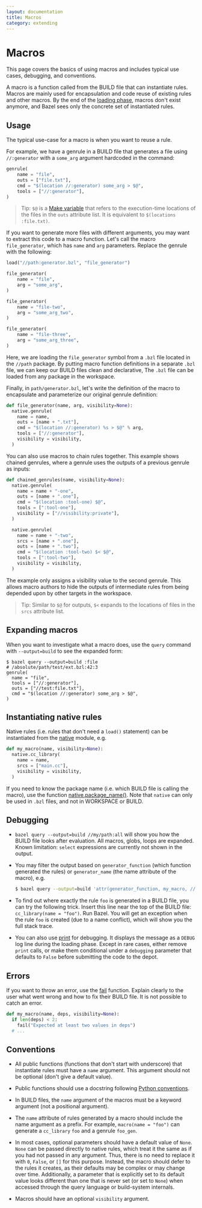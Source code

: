 ```yaml
---
layout: documentation
title: Macros
category: extending
---
```


# Macros


This page covers the basics of using macros and includes typical use cases,
debugging, and conventions.

A macro is a function called from the BUILD file that can instantiate rules.
Macros are mainly used for encapsulation and code reuse of existing rules
and other macros. By the end of the
[loading phase](concepts.md#evaluation-model), macros don't exist anymore,
and Bazel sees only the concrete set of instantiated rules.

## Usage

The typical use-case for a macro is when you want to reuse a rule.

For example, we have a genrule in a BUILD file that generates a file
using `//:generator` with a `some_arg` argument hardcoded in the command:

```python
genrule(
    name = "file",
    outs = ["file.txt"],
    cmd = "$(location //:generator) some_arg > $@",
    tools = ["//:generator"],
)
```

> Tip: `$@` is a [Make variable](../be/make-variables.html#predefined_genrule_variables)
> that refers to the execution-time locations of the files in the `outs` attribute list.
> It is equivalent to `$(locations :file.txt)`.

If you want to generate more files with different arguments, you may want to
extract this code to a macro function. Let's call the macro `file_generator`, which
has `name` and `arg` parameters. Replace the genrule with the following:

```python
load("//path:generator.bzl", "file_generator")

file_generator(
    name = "file",
    arg = "some_arg",
)

file_generator(
    name = "file-two",
    arg = "some_arg_two",
)

file_generator(
    name = "file-three",
    arg = "some_arg_three",
)
```

Here, we are loading the `file_generator` symbol from a `.bzl` file located
in the `//path` package. By putting macro function definitions in a separate
`.bzl` file, we can keep our BUILD files clean and declarative, The `.bzl`
file can be loaded from any package in the workspace.

Finally, in `path/generator.bzl`, let's write the definition of the macro to
encapsulate and parameterize our original genrule definition:

```python
def file_generator(name, arg, visibility=None):
  native.genrule(
    name = name,
    outs = [name + ".txt"],
    cmd = "$(location //:generator) %s > $@" % arg,
    tools = ["//:generator"],
    visibility = visibility,
  )
```

You can also use macros to chain rules together. This example shows chained
genrules, where a genrule uses the outputs of a previous genrule as inputs:

```python
def chained_genrules(name, visibility=None):
  native.genrule(
    name = name + "-one",
    outs = [name + ".one"],
    cmd = "$(location :tool-one) $@",
    tools = [":tool-one"],
    visibility = ["//visibility:private"],
  )

  native.genrule(
    name = name + "-two",
    srcs = [name + ".one"],
    outs = [name + ".two"],
    cmd = "$(location :tool-two) $< $@",
    tools = [":tool-two"],
    visibility = visibility,
  )
```

The example only assigns a visibility value to the second genrule. This allows
macro authors to hide the outputs of intermediate rules from being depended upon
by other targets in the workspace.

> Tip: Similar to `$@` for outputs, `$<` expands to the locations of files in
the `srcs` attribute list.

## Expanding macros

When you want to investigate what a macro does, use the `query` command with
`--output=build` to see the expanded form:

```
$ bazel query --output=build :file
# /absolute/path/test/ext.bzl:42:3
genrule(
  name = "file",
  tools = ["//:generator"],
  outs = ["//test:file.txt"],
  cmd = "$(location //:generator) some_arg > $@",
)
```

## Instantiating native rules

Native rules (i.e. rules that don't need a `load()` statement) can be
instantiated from the [native](lib/native.html) module, e.g.

```python
def my_macro(name, visibility=None):
  native.cc_library(
    name = name,
    srcs = ["main.cc"],
    visibility = visibility,
  )
```

If you need to know the package name (i.e. which BUILD file is calling the
macro), use the function [native.package_name()](lib/native.html#package_name).
Note that `native` can only be used in `.bzl` files, and not in WORKSPACE or
BUILD.

## Debugging

*   `bazel query --output=build //my/path:all` will show you how the BUILD file
    looks after evaluation. All macros, globs, loops are expanded. Known
    limitation: `select` expressions are currently not shown in the output.

*   You may filter the output based on `generator_function` (which function
    generated the rules) or `generator_name` (the name attribute of the macro),
    e.g.
    ```bash
    $ bazel query --output=build 'attr(generator_function, my_macro, //my/path:all)'
    ```

*   To find out where exactly the rule `foo` is generated in a BUILD file, you
    can try the following trick. Insert this line near the top of the BUILD
    file: `cc_library(name = "foo")`. Run Bazel. You will get an exception when
    the rule `foo` is created (due to a name conflict), which will show you the
    full stack trace.

*   You can also use [print](lib/globals.html#print) for debugging. It displays
    the message as a `DEBUG` log line during the loading phase. Except in rare
    cases, either remove `print` calls, or make them conditional under a
    `debugging` parameter that defaults to `False` before submitting the code to
    the depot.

## Errors

If you want to throw an error, use the [fail](lib/globals.html#fail) function.
Explain clearly to the user what went wrong and how to fix their BUILD file. It
is not possible to catch an error.

```python
def my_macro(name, deps, visibility=None):
  if len(deps) < 2:
    fail("Expected at least two values in deps")
  # ...
```

## Conventions

*   All public functions (functions that don't start with underscore) that
    instantiate rules must have a `name` argument. This argument should not be
    optional (don't give a default value).

*   Public functions should use a docstring following [Python
    conventions](https://www.python.org/dev/peps/pep-0257/#one-line-docstrings).

*   In BUILD files, the `name` argument of the macros must be a keyword argument
    (not a positional argument).

*   The `name` attribute of rules generated by a macro should include the name
    argument as a prefix. For example, `macro(name = "foo")` can generate a
    `cc_library` `foo` and a genrule `foo_gen`.

*   In most cases, optional parameters should have a default value of `None`.
    `None` can be passed directly to native rules, which treat it the same as if
    you had not passed in any argument. Thus, there is no need to replace it
    with `0`, `False`, or `[]` for this purpose. Instead, the macro should defer
    to the rules it creates, as their defaults may be complex or may change over
    time. Additionally, a parameter that is explicitly set to its default value
    looks different than one that is never set (or set to `None`) when accessed
    through the query language or build-system internals.

*   Macros should have an optional `visibility` argument.

